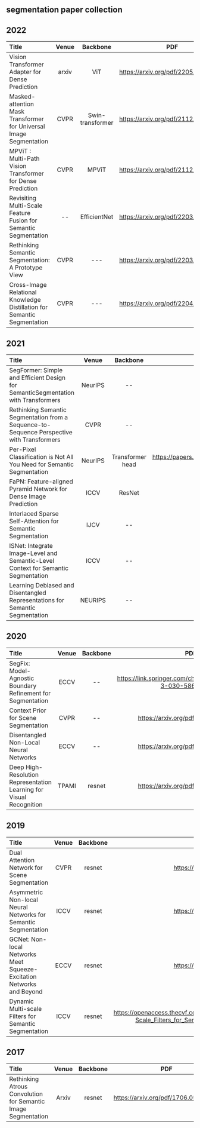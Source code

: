 ## segmentation paper collection

## 2022
| Title | Venue | Backbone | PDF | CODE |
| :-----|:-----:|:---:|:---:|:----:|
|Vision Transformer Adapter for Dense Prediction|arxiv|ViT|https://arxiv.org/pdf/2205.08534.pdf|https://github.com/czczup/ViT-Adapter|
|Masked-attention Mask Transformer for Universal Image Segmentation|CVPR|Swin-transformer|https://arxiv.org/pdf/2112.01527.pdf|https://github.com/facebookresearch/Mask2Former
|MPViT : Multi-Path Vision Transformer for Dense Prediction|CVPR|MPViT|https://arxiv.org/pdf/2112.11010.pdf|https://git.io/MPViT|
|Revisiting Multi-Scale Feature Fusion for Semantic Segmentation|--|EfficientNet|https://arxiv.org/pdf/2203.12683.pdf|--|
|Rethinking Semantic Segmentation: A Prototype View|CVPR|---|https://arxiv.org/pdf/2203.13611.pdf|https://github.com/tfzhou/ProtoSeg|
|Cross-Image Relational Knowledge Distillation for Semantic Segmentation|CVPR|---|https://arxiv.org/pdf/2204.06986.pdf|https://github.com/winycg/CIRKD|

## 2021
| Title | Venue | Backbone | PDF | CODE | 
| :-----|:-----:|:---:|:---:|:----:|
|SegFormer: Simple and Efficient Design for SemanticSegmentation with Transformers|NeurIPS|--|https://arxiv.org/pdf/2105.15203.pdf|https://github.com/NVlabs/SegFormer|
|Rethinking Semantic Segmentation from a Sequence-to-Sequence Perspective with Transformers|CVPR|--|https://arxiv.org/abs/2012.15840|https://fudan-zvg.github.io/SETR/
|Per-Pixel Classification is Not All You Need for Semantic Segmentation|NeurIPS|Transformer head|https://papers.nips.cc/paper/2021/file/950a4152c2b4aa3ad78bdd6b366cc179-Paper.pdf|https://github.com/facebookresearch/MaskFormer
|FaPN: Feature-aligned Pyramid Network for Dense Image Prediction|ICCV|ResNet|https://arxiv.org/pdf/2108.07058v2.pdf|https://github.com/EMI-Group/FaPN
|Interlaced Sparse Self-Attention for Semantic Segmentation|IJCV|--|https://arxiv.org/pdf/1907.12273.pdf|--
|ISNet: Integrate Image-Level and Semantic-Level Context for Semantic Segmentation|ICCV|--|https://arxiv.org/abs/2108.12382|https://github.com/SegmentationBLWX/sssegmentation
|Learning Debiased and Disentangled Representations for Semantic Segmentation|NEURIPS|--|https://arxiv.org/pdf/2111.00531.pdf|https://github.com/sanghyeokchu/DropClass



## 2020
| Title | Venue | Backbone | PDF | CODE | 
| :-----|:-----:|:---:|:---:|:----:|
|SegFix: Model-Agnostic Boundary Refinement for Segmentation|ECCV|--|https://link.springer.com/chapter/10.1007%2F978-3-030-58610-2_29|https://github.com/openseg-group/openseg.pytorch
|Context Prior for Scene Segmentation|CVPR|--|https://arxiv.org/pdf/2004.01547.pdf|https://github.com/ycszen/ContextPrior
Disentangled Non-Local Neural Networks|ECCV|--|https://arxiv.org/pdf/2006.06668.pdf|https://github.com/yinmh17/DNL-Semantic-Segmentation|
Deep High-Resolution Representation Learning for Visual Recognition|TPAMI|resnet|https://arxiv.org/pdf/1908.07919.pdf|https://github.com/HRNet

## 2019
| Title | Venue | Backbone | PDF | CODE | 
| :-----|:-----:|:---:|:---:|:----:|
Dual Attention Network for Scene Segmentation|CVPR|resnet|https://arxiv.org/pdf/1809.02983.pdf|github.com/junfu1115/DANet/
Asymmetric Non-local Neural Networks for Semantic Segmentation|ICCV|resnet|https://arxiv.org/pdf/1908.07678.pdf|https://github.com/MendelXu/ANN
GCNet: Non-local Networks Meet Squeeze-Excitation Networks and Beyond|ECCV|resnet|https://arxiv.org/pdf/1904.11492.pdf|https://github.com/xvjiarui/GCNet
|Dynamic Multi-scale Filters for Semantic Segmentation|ICCV|resnet|https://openaccess.thecvf.com/content_ICCV_2019/papers/He_Dynamic_Multi-Scale_Filters_for_Semantic_Segmentation_ICCV_2019_paper.pdf|https://github.com/Junjun2016/DMNet


## 2017
| Title | Venue | Backbone | PDF | CODE | 
| :-----|:-----:|:---:|:---:|:----:|
|Rethinking Atrous Convolution for Semantic Image Segmentation|Arxiv|resnet|https://arxiv.org/pdf/1706.05587.pdf|https://github.com/tensorflow/models/tree/master/research/deeplab
